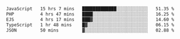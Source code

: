  
<!--START_SECTION:waka-->

```txt
JavaScript   15 hrs 7 mins   █████████████░░░░░░░░░░░░   51.35 %
PHP          4 hrs 47 mins   ████░░░░░░░░░░░░░░░░░░░░░   16.25 %
EJS          4 hrs 17 mins   ███▓░░░░░░░░░░░░░░░░░░░░░   14.60 %
TypeScript   1 hr 48 mins    █▓░░░░░░░░░░░░░░░░░░░░░░░   06.15 %
JSON         50 mins         ▓░░░░░░░░░░░░░░░░░░░░░░░░   02.88 %
```

<!--END_SECTION:waka-->
